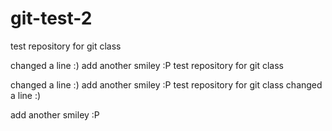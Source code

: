 # git-test-2
test repository for git class

changed a line :)
add another smiley :P
test repository for git class

changed a line :)
add another smiley :P
test repository for git class
changed a line :)


add another smiley :P
